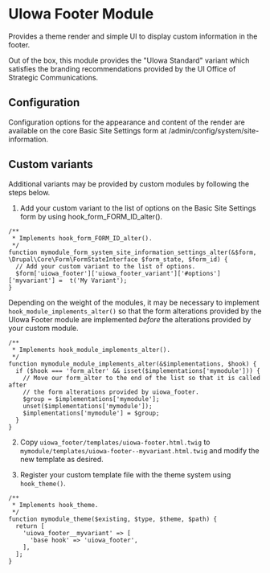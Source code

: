 # UIowa Footer Module

Provides a theme render and simple UI to display custom information in the 
footer.

Out of the box, this module provides the "UIowa Standard" variant which 
satisfies the branding recommendations provided by the UI Office of Strategic
Communications.

## Configuration

Configuration options for the appearance and content of the render are available
on the core Basic Site Settings form at /admin/config/system/site-information.

## Custom variants

Additional variants may be provided by custom modules by following the steps
below.

1. Add your custom variant to the list of options on the Basic Site Settings 
form by using hook_form_FORM_ID_alter().
```
/**
 * Implements hook_form_FORM_ID_alter().
 */
function mymodule_form_system_site_information_settings_alter(&$form, \Drupal\Core\Form\FormStateInterface $form_state, $form_id) {
  // Add your custom variant to the list of options.
  $form['uiowa_footer']['uiowa_footer_variant']['#options']['myvariant'] =  t('My Variant');
}
```
    
Depending on the weight of the modules, it may be necessary to implement
`hook_module_implements_alter()` so that the form alterations provided by the
UIowa Footer module are implemented _before_ the alterations provided by your 
custom module.
```
/**
 * Implements hook_module_implements_alter().
 */
function mymodule_module_implements_alter(&$implementations, $hook) {
  if ($hook === 'form_alter' && isset($implementations['mymodule'])) {
    // Move our form_alter to the end of the list so that it is called after
    // the form alterations provided by uiowa_footer.
    $group = $implementations['mymodule'];
    unset($implementations['mymodule']);
    $implementations['mymodule'] = $group;
  }
}
```

2. Copy `uiowa_footer/templates/uiowa-footer.html.twig` to 
`mymodule/templates/uiowa-footer--myvariant.html.twig` and modify the new 
template as desired.

3. Register your custom template file with the theme system using `hook_theme()`.
```
/**
 * Implements hook_theme.
 */
function mymodule_theme($existing, $type, $theme, $path) {
  return [
    'uiowa_footer__myvariant' => [
      'base hook' => 'uiowa_footer',
    ],
  ];
}
```
